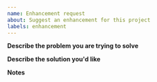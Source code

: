 ```yaml
---
name: Enhancement request
about: Suggest an enhancement for this project
labels: enhancement
---
```


<!-- Thanks for filing an 🙋 enhancement request 😄! -->

**Describe the problem you are trying to solve**
<!-- A clear and concise description of the problem this enhancement request is trying to solve. -->

**Describe the solution you'd like**
<!-- A clear and concise description of what you want to happen. -->

**Notes**
<!-- Any additional context or information you feel may be relevant to the issue. -->

